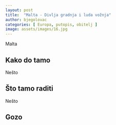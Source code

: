 ```yaml
---
layout: post
title:  "Malta - Divlja gradnja i luda vožnja"
author: bjegolovac
categories: [ Europa, putopis, obitelj ]
image: assets/images/16.jpg
---
```

Malta

## Kako do tamo
Nešto

## Što tamo raditi
Nešto

## Gozo